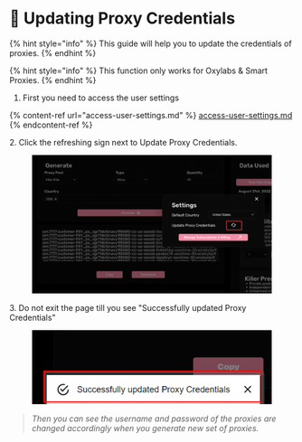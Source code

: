 # 🏁 Updating Proxy Credentials

{% hint style="info" %}
This guide will help you to update the credentials of proxies.
{% endhint %}

{% hint style="info" %}
This function only works for Oxylabs & Smart Proxies.
{% endhint %}

1. First you need to access the user settings

{% content-ref url="access-user-settings.md" %}
[access-user-settings.md](access-user-settings.md)
{% endcontent-ref %}

2\. Click the refreshing sign next to Update Proxy Credentials.

<figure><img src="../.gitbook/assets/6 (9).png" alt=""><figcaption></figcaption></figure>

3\. Do not exit the page till you see "Successfully updated Proxy Credentials"

<figure><img src="../.gitbook/assets/1 (12).png" alt=""><figcaption></figcaption></figure>

> _Then you can see the username and password of the proxies are changed accordingly when you generate new set of proxies._
